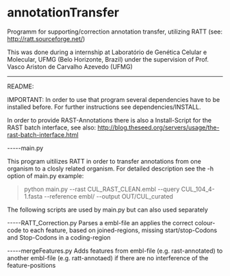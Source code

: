 # annotationTransfer
Programm for supporting/correction annotation transfer, utilizing RATT (see: http://ratt.sourceforge.net/)

This was done during a internship at Laboratório de Genética Celular e Molecular, UFMG (Belo Horizonte, Brazil) under the supervision of Prof. Vasco Ariston de Carvalho Azevedo (UFMG)

--------------------------------

README:

IMPORTANT: In order to use that program several dependencies have to be installed before. For further instructions see dependencies/INSTALL.

In order to provide RAST-Annotations there is also a Install-Script for the RAST batch interface, see also: http://blog.theseed.org/servers/usage/the-rast-batch-interface.html


-----main.py

This program uitilizes RATT in order to transfer annotations from one organism to a closly related organism. For detailed description see the -h option of main.py
example:
>python main.py --rast CUL_RAST_CLEAN.embl --query CUL_104_4-1.fasta --reference embl/ --output OUT/CUL_curated

The following scripts are used by main.py but can also used separately

-----RATT_Correction.py
Parses a embl-file an applies the correct colour-code to each feature, based on joined-regions, missing start/stop-Codons and Stop-Codons in a coding-region

-----mergeFeatures.py
Adds features from embl-file (e.g. rast-annotated) to another embl-file (e.g. ratt-annotaed) if there are no interference of the feature-positions 

